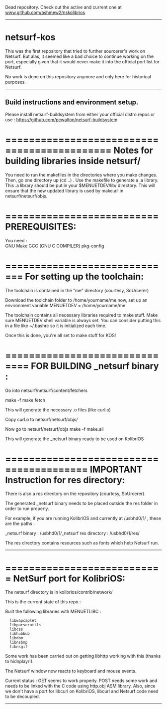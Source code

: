 Dead repository.
Check out the active and current one at 
www.github.com/ashmew2/nskolibrios

---------------------------------------------------
netsurf-kos
===========


This was the first repository that tried to further sourcerer's work on 
Netsurf. But alas, it seemed like a bad choice to continue working on 
the port, especially given that it would never make it into the official 
port list for Netsurf.

No work is done on this repository anymore and only here for historical 
purposes.

-----------------------------------------------------
Build instructions and environment setup.
-----------------------------------------------------

Please install netsurf-buildsystem from either your official distro repos or use : https://github.com/pcwalton/netsurf-buildsystem

============================================
Notes for building libraries inside netsurf/
============================================
You need to run the makefiles in the directories where you make changes.
Then, go one directory up (cd ..) . Use the makefile to generate a .a library.
This .a library should be put in your $MENUETDEV/lib/ directory.
This will ensure that the new updated library is used by make.all in netsurf/netsurf/objs.

==========================
PREREQUISITES:
==========================

You need :  
    GNU Make
    GCC (GNU C COMPILER)
    pkg-config
    
=============================
For setting up the toolchain:
=============================

The toolchain is contained in the "me" directory (courtesy, SoUrcerer)

Download the toolchain folder to /home/yourname/me
now, set up an environment variable MENUETDEV = /home/yourname/me

The toolchain contains all necessary libraries required to make stuff.
Make sure MENUETDEV shell variable is always set.
You can consider putting this in a file like ~/.bashrc so it is initialized each time.

Once this is done, you're all set to make stuff for KOS!

==============================
FOR BUILDING _netsurf binary : 
==============================

Go into netsurf/netsurf/content/fetchers

make -f make.fetch

This will generate the necessary .o files (like curl.o)

Copy curl.o to netsurf/netsurf/objs/

Now go to netsurf/netsurf/objs
make -f make.all

This will generate the _netsurf binary ready to be used on KolibriOS

========================================
IMPORTANT Instruction for res directory:
========================================

There is also a res directory on the repository (courtesy,  SoUrcerer).

The generated _netsurf binary needs to be placed outside the res folder in order to run properly.

For example, if you are running KolibriOS and currently at /usbhd0/1/ , these are the paths :

_netsurf binary : /usbhd0/1/_netsurf
res directory   : /usbhd0/1/res/

The res directory contains resources such as fonts which help Netsurf run.

-------------------------------------------------------------
===========================
NetSurf port for KolibriOS:
===========================

The netsurf directory is in kolibrios/contrib/network/

This is the current state of this repo :

Built the following libraries with MENUETLIBC : 

      libwapcaplet
      libparserutils
      libcss
      libhubbub
      libdom
      libnsbmp
      libnsgif

Some work has been carried out on getting libhttp working with this (thanks to 
hidnplayr!).

The Netsurf window now reacts to keyboard and mouse events.

Current status : GET seems to work properly. POST needs some work and needs to be linked with the C code using http.obj ASM library. Also, since we don't have a port for libcurl on KolibriOS, libcurl and Netsurf code need to be decoupled.

------------------------------------------------------------

